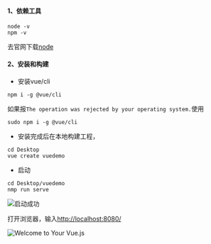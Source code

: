 <h1><center></center></h1>

#### 1、依赖工具

```
node -v
npm -v
```

去官网下载[node](https://nodejs.org/en/)

#### 2、安装和构建

* 安装vue/cli

```
npm i -g @vue/cli
```
如果报`The operation was rejected by your operating system.`使用

```
sudo npm i -g @vue/cli
```

* 安装完成后在本地构建工程，

```
cd Desktop
vue create vuedemo
```
* 启动 

```
cd Desktop/vuedemo
nmp run serve
```
![启动成功](/Users/boxinkeji/Desktop/MyBlocks/VueNotes/vue_001.png)

打开浏览器，输入[http://localhost:8080/](http://localhost:8080/)

![Welcome to Your Vue.js](/Users/boxinkeji/Desktop/MyBlocks/VueNotes/vue_002.png)
